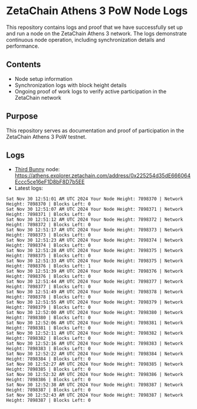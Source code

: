 # ZetaChain Athens 3 PoW Node Logs
This repository contains logs and proof that we have successfully set up and run a node on the ZetaChain Athens 3 network. The logs demonstrate continuous node operation, including synchronization details and performance.

## Contents
- Node setup information
- Synchronization logs with block height details
- Ongoing proof of work logs to verify active participation in the ZetaChain network

## Purpose
This repository serves as documentation and proof of participation in the ZetaChain Athens 3 PoW testnet.

## Logs

- [Third Bunny](https://thirdbunny.xyz/) node: https://athens.explorer.zetachain.com/address/0x225254d35dE666064Eccc5ce16eF1D8bF8D7b5EE
- Latest logs:
```
Sat Nov 30 12:51:01 AM UTC 2024 Your Node Height: 7898370 | Network Height: 7898370 | Blocks Left: 0
Sat Nov 30 12:51:07 AM UTC 2024 Your Node Height: 7898371 | Network Height: 7898371 | Blocks Left: 0
Sat Nov 30 12:51:12 AM UTC 2024 Your Node Height: 7898372 | Network Height: 7898372 | Blocks Left: 0
Sat Nov 30 12:51:17 AM UTC 2024 Your Node Height: 7898373 | Network Height: 7898373 | Blocks Left: 0
Sat Nov 30 12:51:23 AM UTC 2024 Your Node Height: 7898374 | Network Height: 7898374 | Blocks Left: 0
Sat Nov 30 12:51:28 AM UTC 2024 Your Node Height: 7898375 | Network Height: 7898375 | Blocks Left: 0
Sat Nov 30 12:51:33 AM UTC 2024 Your Node Height: 7898375 | Network Height: 7898376 | Blocks Left: 1
Sat Nov 30 12:51:39 AM UTC 2024 Your Node Height: 7898376 | Network Height: 7898376 | Blocks Left: 0
Sat Nov 30 12:51:44 AM UTC 2024 Your Node Height: 7898377 | Network Height: 7898377 | Blocks Left: 0
Sat Nov 30 12:51:49 AM UTC 2024 Your Node Height: 7898378 | Network Height: 7898378 | Blocks Left: 0
Sat Nov 30 12:51:55 AM UTC 2024 Your Node Height: 7898379 | Network Height: 7898379 | Blocks Left: 0
Sat Nov 30 12:52:00 AM UTC 2024 Your Node Height: 7898380 | Network Height: 7898380 | Blocks Left: 0
Sat Nov 30 12:52:06 AM UTC 2024 Your Node Height: 7898381 | Network Height: 7898381 | Blocks Left: 0
Sat Nov 30 12:52:11 AM UTC 2024 Your Node Height: 7898382 | Network Height: 7898382 | Blocks Left: 0
Sat Nov 30 12:52:16 AM UTC 2024 Your Node Height: 7898383 | Network Height: 7898383 | Blocks Left: 0
Sat Nov 30 12:52:22 AM UTC 2024 Your Node Height: 7898384 | Network Height: 7898384 | Blocks Left: 0
Sat Nov 30 12:52:27 AM UTC 2024 Your Node Height: 7898385 | Network Height: 7898385 | Blocks Left: 0
Sat Nov 30 12:52:32 AM UTC 2024 Your Node Height: 7898386 | Network Height: 7898386 | Blocks Left: 0
Sat Nov 30 12:52:38 AM UTC 2024 Your Node Height: 7898387 | Network Height: 7898387 | Blocks Left: 0
Sat Nov 30 12:52:43 AM UTC 2024 Your Node Height: 7898387 | Network Height: 7898387 | Blocks Left: 0
```
